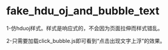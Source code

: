# fake_hdu_oj_and_bubble_text
1-仿hduoj样式。样式是响应式的，不会因为页面拉伸而样式错乱。

2-只需要加载click_bubble.js即可看到“点击出现文字上浮”的效果。
